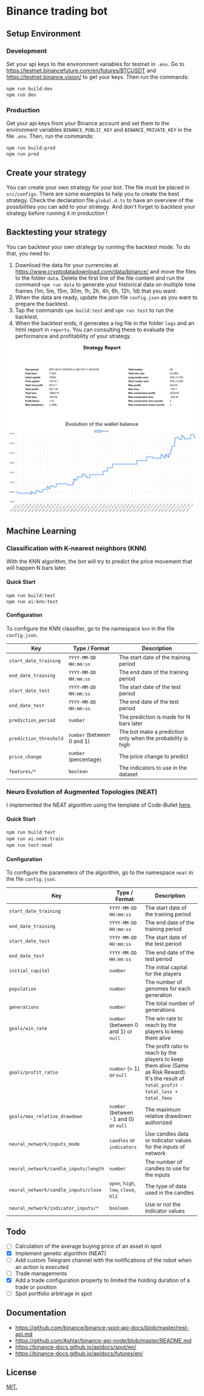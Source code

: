 # Binance trading bot

## Setup Environment

### Development

Set your api keys to the environment variables for testnet in `.env`. Go to https://testnet.binancefuture.com/en/futures/BTCUSDT and https://testnet.binance.vision/ to get your keys. Then run the commands:

```
npm run build:dev
npm run dev
```

### Production

Get your api keys from your Binance account and set them to the environment variables `BINANCE_PUBLIC_KEY` and `BINANCE_PRIVATE_KEY` in the file `.env`. Then, run the commands:

```
npm run build:prod
npm run prod
```

## Create your strategy

You can create your own strategy for your bot. The file must be placed in `src/configs`. There are some examples to help you to create the best strategy. Check the declaration file `global.d.ts` to have an overview of the possibilities you can add to your strategy. And don't forget to backtest your strategy before running it in production !

## Backtesting your strategy

You can backtest your own strategy by running the backtest mode. To do that, you need to:

1. Download the data for your currencies at https://www.cryptodatadownload.com/data/binance/ and move the files to the folder `data`. Delete the first line of the file content and run the command `npm run data` to generate your historical data on multiple time frames (1m, 5m, 15m, 30m, 1h, 2h, 4h, 6h, 12h, 1d) that you want.
2. When the data are ready, update the json file `config.json` as you want to prepare the backtest.
3. Tap the commands `npm build:test` and `npm run test` to run the backtest.
4. When the backtest ends, it generates a log file in the folder `logs` and an html report in `reports`. You can consulting these to evaluate the performance and profitability of your strategy.

![demo](./demo/report-preview.png)

## Machine Learning

### Classification with K-nearest neighbors (KNN)

With the KNN algorithm, the bot will try to predict the price movement that will happen N bars later.

#### Quick Start

```
npm run build:test
npm run ai:knn:test
```

#### Configuration

To configure the KNN classifier, go to the namespace `knn` in the file `config.json`.

| Key                    | Type / Format              | Description                                                 |
| ---------------------- | -------------------------- | ----------------------------------------------------------- |
| `start_date_training`  | `YYYY-MM-DD HH:mm:ss`      | The start date of the training period                       |
| `end_date_training`    | `YYYY-MM-DD HH:mm:ss`      | The end date of the training period                         |
| `start_date_test`      | `YYYY-MM-DD HH:mm:ss`      | The start date of the test period                           |
| `end_date_test`        | `YYYY-MM-DD HH:mm:ss`      | The end date of the test period                             |
| `prediction_period`    | `number`                   | The prediction is made for N bars later                     |
| `prediction_threshold` | `number` (between 0 and 1) | The bot make a prediction only when the probability is high |
| `price_change`         | `number` (percentage)      | The price change to predict                                 |
| `features/*`           | `boolean`                  | The indicators to use in the dataset                        |

### Neuro Evolution of Augmented Topologies (NEAT)

I implemented the NEAT algorithm using the template of Code-Bullet [here](https://github.com/Code-Bullet/NEAT-Template-JavaScript).

#### Quick Start

```js
npm run build:test
npm run ai:neat:train
npm run test:neat
```

#### Configuration

To configure the parameters of the algorithm, go to the namespace `neat` in the file `config.json`.

| Key                                   | Type / Format                         | Description                                                                                                                                    |
| ------------------------------------- | ------------------------------------- | ---------------------------------------------------------------------------------------------------------------------------------------------- |
| `start_date_training`                 | `YYYY-MM-DD HH:mm:ss`                 | The start date of the training period                                                                                                          |
| `end_date_training`                   | `YYYY-MM-DD HH:mm:ss`                 | The end date of the training period                                                                                                            |
| `start_date_test`                     | `YYYY-MM-DD HH:mm:ss`                 | The start date of the test period                                                                                                              |
| `end_date_test`                       | `YYYY-MM-DD HH:mm:ss`                 | The end date of the test period                                                                                                                |
| `initial_capital`                     | `number`                              | The initial capital for the players                                                                                                            |
| `population`                          | `number`                              | The number of genomes for each generation                                                                                                      |
| `generations`                         | `number`                              | The total number of generations                                                                                                                |
| `goals/win_rate`                      | `number` (between 0 and 1) or `null`  | The win rate to reach by the players to keep them alive                                                                                        |
| `goals/profit_ratio`                  | `number` (> 1) or `null`              | The profit ratio to reach by the players to keep them alive (Same as Risk Reward). It's the result of `total_profit - total_loss + total_fees` |
| `goals/max_relative_drawdown`         | `number` (between -1 and 0) or `null` | The maximum relative drawdown authorized                                                                                                       |
| `neural_network/inputs_mode`          | `candles` or `indicators`             | Use candles data or indicator values for the inputs of network                                                                                 |
| `neural_network/candle_inputs/length` | `number`                              | The number of candles to use for the inputs                                                                                                    |
| `neural_network/candle_inputs/close`  | `open`, `high`, `low`, `close`, `hl2` | The type of data used in the candles                                                                                                           |
| `neural_network/indicator_inputs/*`   | `boolean`                             | Use or not the indicator values                                                                                                                |

## Todo

- [ ] Calculation of the average buying price of an asset in spot
- [x] Implement genetic algorithm (NEAT)
- [ ] Add custom Telegram channel with the notifications of the robot when an action is executed
- [ ] Trade managements
- [x] Add a trade configuration property to limited the holding duration of a trade or position
- [ ] Spot portfolio arbitrage in spot

## Documentation

- https://github.com/binance/binance-spot-api-docs/blob/master/rest-api.md
- https://github.com/Ashlar/binance-api-node/blob/master/README.md
- https://binance-docs.github.io/apidocs/spot/en/
- https://binance-docs.github.io/apidocs/futures/en/

## License

[MIT.](./LICENSE)
